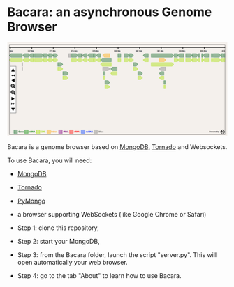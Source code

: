 Bacara: an asynchronous Genome Browser
======================================

![Bacara screenshot](/static/images/screenshot.png)

Bacara is a genome browser based on [MongoDB](https://www.mongodb.org/), [Tornado](http://www.tornadoweb.org/) and Websockets.

To use Bacara, you will need:
* [MongoDB](https://www.mongodb.org/)
* [Tornado](http://www.tornadoweb.org/)
* [PyMongo](http://goo.gl/z8qQSh)
* a browser supporting WebSockets (like Google Chrome or Safari)

* Step 1: clone this repository,
* Step 2: start your MongoDB,
* Step 3: from the Bacara folder, launch the script "server.py". This will open automatically your web browser.
* Step 4: go to the tab "About" to learn how to use Bacara.


